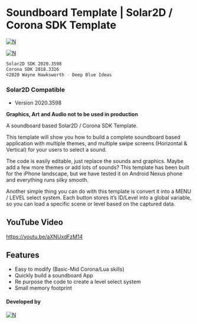 # Soundboard Template | Solar2D / Corona SDK Template
[![N](https://www.deepblueideas.com/dbiNew2/wp-content/uploads/2015/08/shapeimage_6-1.png)](https://www.deepblueideas.com/product/soundboard-and-sfx-library/)

[![N](https://www.deepblueideas.com/dbiNew2/wp-content/uploads/2015/08/b4.jpg)](https://www.deepblueideas.com/product/soundboard-and-sfx-library/)

```sh
Solar2D SDK 2020.3598
Corona SDK 2018.3326
©2020 Wayne Hawksworth - Deep Blue Ideas
```

### Solar2D Compatible
 - Version 2020.3598

**Graphics, Art and Audio not to be used in production**

A soundboard based Solar2D / Corona SDK Template.

This template will show you how to build a complete soundboard based application with multiple themes, and multiple swipe screens (Horizontal & Vertical) for your users to select a sound.

The code is easily editable, just replace the sounds and graphics. Maybe add a few more themes or add lots of sounds? This template has been built for the iPhone landscape, but we have tested it on Android Nexus phone and everything runs silky smooth.

Another simple thing you can do with this template is convert it into a MENU / LEVEL select system. Each button stores it’s ID/Level into a global variable, so you can load a specific scene or level based on the captured data.

## YouTube Video
https://youtu.be/aXNUxdFzM14

## Features

- Easy to modify (Basic-Mid Corona/Lua skills)
- Quickly build a soundboard App
- Re purpose the code to create a level select system
- Small memory footprint

#### Developed by
[![N](https://www.deepblueideas.com/dbiNew2/wp-content/uploads/2014/09/web_logo_5.png)](https://www.deepblueideas.com)